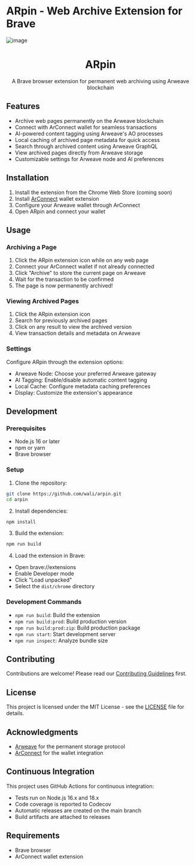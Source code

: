 # ARpin - Web Archive Extension for Brave

![image](https://github.com/user-attachments/assets/b95bf58f-5bf8-43d5-a81e-81645ec431ff)
<p align="center">
  <h1 align="center">ARpin</h1>
</p>

<p align="center">
  A Brave browser extension for permanent web archiving using Arweave blockchain
</p>

## Features

- Archive web pages permanently on the Arweave blockchain
- Connect with ArConnect wallet for seamless transactions
- AI-powered content tagging using Arweave's AO processes
- Local caching of archived page metadata for quick access
- Search through archived content using Arweave GraphQL
- View archived pages directly from Arweave storage
- Customizable settings for Arweave node and AI preferences

## Installation

1. Install the extension from the Chrome Web Store (coming soon)
2. Install [ArConnect](https://arconnect.io) wallet extension
3. Configure your Arweave wallet through ArConnect
4. Open ARpin and connect your wallet

## Usage

### Archiving a Page

1. Click the ARpin extension icon while on any web page
2. Connect your ArConnect wallet if not already connected
3. Click "Archive" to store the current page on Arweave
4. Wait for the transaction to be confirmed
5. The page is now permanently archived!

### Viewing Archived Pages

1. Click the ARpin extension icon
2. Search for previously archived pages
3. Click on any result to view the archived version
4. View transaction details and metadata on Arweave

### Settings

Configure ARpin through the extension options:

- Arweave Node: Choose your preferred Arweave gateway
- AI Tagging: Enable/disable automatic content tagging
- Local Cache: Configure metadata caching preferences
- Display: Customize the extension's appearance

## Development

### Prerequisites

- Node.js 16 or later
- npm or yarn
- Brave browser

### Setup

1. Clone the repository:
```bash
git clone https://github.com/wali/arpin.git
cd arpin
```

2. Install dependencies:
```bash
npm install
```

3. Build the extension:
```bash
npm run build
```

4. Load the extension in Brave:
- Open brave://extensions
- Enable Developer mode
- Click "Load unpacked"
- Select the `dist/chrome` directory

### Development Commands

- `npm run build`: Build the extension
- `npm run build:prod`: Build production version
- `npm run build:prod:zip`: Build production package
- `npm run start`: Start development server
- `npm run inspect`: Analyze bundle size

## Contributing

Contributions are welcome! Please read our [Contributing Guidelines](CONTRIBUTING.md) first.

## License

This project is licensed under the MIT License - see the [LICENSE](LICENSE) file for details.

## Acknowledgments

- [Arweave](https://arweave.org) for the permanent storage protocol
- [ArConnect](https://arconnect.io) for the wallet integration

## Continuous Integration

This project uses GitHub Actions for continuous integration:

- Tests run on Node.js 16.x and 18.x
- Code coverage is reported to Codecov
- Automatic releases are created on the main branch
- Build artifacts are attached to releases

## Requirements

- Brave browser
- ArConnect wallet extension
